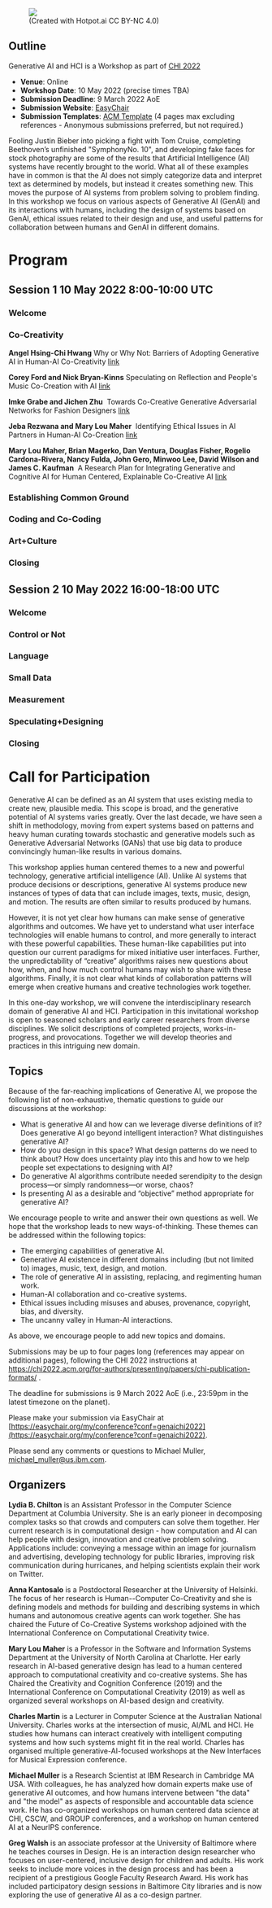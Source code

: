 <figure>
 <a href="https://hotpot.ai/s/art-maker/328/NlsTsvTWqXjign6Q4CKMg2hDhOP2"><img src="{% link people-at-workshop.png %}"></a>
 <figcaption>(Created with Hotpot.ai CC BY-NC 4.0)</figcaption>
</figure>

## Outline

Generative AI and HCI is a Workshop as part of [CHI 2022](https://chi2022.acm.org)

- **Venue**: Online
- **Workshop Date**: 10 May 2022 (precise times TBA)
- **Submission Deadline**: 9 March 2022 AoE
- **Submission Website**: [EasyChair](https://easychair.org/my/conference?conf=genaichi2022)
- **Submission Templates**: [ACM Template](https://chi2022.acm.org/for-authors/presenting/papers/chi-publication-formats/) (4 pages max excluding references - Anonymous submissions preferred, but not required.)

Fooling Justin Bieber into picking a fight with Tom Cruise, completing Beethoven’s unfinished "SymphonyNo. 10", and developing fake faces for stock photography are some of the results that Artificial Intelligence (AI) systems have recently brought to the world. What all of these examples have in common is that the AI does not simply categorize data and interpret text as determined by models, but instead it creates something new. This moves the purpose of AI systems from problem solving to problem finding. In this workshop we focus on various aspects of Generative AI (GenAI) and its interactions with humans, including the design of systems based on GenAI, ethical issues related to their design and use, and useful patterns for collaboration between humans and GenAI in different domains.

# Program

## Session 1 10 May 2022 8:00-10:00 UTC

### Welcome

### Co-Creativity

**Angel Hsing-Chi Hwang**
Why or Why Not: Barriers of Adopting Generative AI in Human-AI Co-Creativity [link](https://github.com/GenerativeAIandHCI/GenerativeAIandHCI.github.io/blob/main/GenAICHI_2022_paper_32.pdf)

**Corey Ford and Nick Bryan-Kinns**
Speculating on Reflection and People's Music Co-Creation with AI [link](https://github.com/GenerativeAIandHCI/GenerativeAIandHCI.github.io/blob/main/GenAICHI_2022_paper_15.pdf)

**Imke Grabe and Jichen Zhu** 
Towards Co-Creative Generative Adversarial Networks for Fashion Designers [link](https://github.com/GenerativeAIandHCI/GenerativeAIandHCI.github.io/blob/main/GenAICHI_2022_paper_30.pdf)

**Jeba Rezwana and Mary Lou Maher** 
Identifying Ethical Issues in AI Partners in Human-AI Co-Creation [link](https://github.com/GenerativeAIandHCI/GenerativeAIandHCI.github.io/blob/main/GenAICHI_2022_paper_26.pdf)

**Mary Lou Maher, Brian Magerko, Dan Ventura, Douglas Fisher, Rogelio Cardona-Rivera, Nancy Fulda, John Gero, Minwoo Lee, David Wilson and James C. Kaufman** 
A Research Plan for Integrating Generative and Cognitive AI for Human Centered, Explainable Co-Creative AI [link](https://github.com/GenerativeAIandHCI/GenerativeAIandHCI.github.io/blob/main/GenAICHI_2022_paper_21.pdf)

### Establishing Common Ground

### Coding and Co-Coding

### Art+Culture

### Closing

## Session 2 10 May 2022 16:00-18:00 UTC

### Welcome

### Control or Not

### Language

### Small Data

### Measurement

### Speculating+Designing

### Closing

# Call for Participation

Generative AI can be defined as an AI system that uses existing media to create new, plausible media. This scope is broad, and the generative potential of AI systems varies greatly. Over the last decade, we have seen a shift in methodology, moving from expert systems based on patterns and heavy human curating towards stochastic and generative models such as Generative Adversarial Networks (GANs) that use big data to produce convincingly human-like results in various domains.

This workshop applies human centered themes to a new and powerful technology, generative artificial intelligence (AI). Unlike AI systems that produce decisions or descriptions, generative AI systems produce new instances of types of data that can include images, texts, music, design, and motion. The results are often similar to results produced by humans.

However, it is not yet clear how humans can make sense of generative algorithms and outcomes. We have yet to understand what user interface technologies will enable humans to control, and more generally to interact with these powerful capabilities. These human-like capabilities put into question our current paradigms for mixed initiative user interfaces. Further, the unpredictability of “creative” algorithms raises new questions about how, when, and how much control humans may wish to share with these algorithms. Finally, it is not clear what kinds of collaboration patterns will emerge when creative humans and creative technologies work together.

In this one-day workshop, we will convene the interdisciplinary research domain of generative AI and HCI. Participation in this invitational workshop is open to seasoned scholars and early career researchers from diverse disciplines. We solicit descriptions of completed projects, works-in-progress, and provocations. Together we will develop theories and practices in this intriguing new domain.

## Topics

Because of the far-reaching implications of Generative AI, we propose the following list of non-exhaustive, thematic questions to guide our discussions at the workshop:

- What is generative AI and how can we leverage diverse definitions of it? Does generative AI go beyond intelligent interaction? What distinguishes generative AI?
- How do you design in this space? What design patterns do we need to think about? How does uncertainty play into this and how to we help people set expectations to designing with AI?
- Do generative AI algorithms contribute needed serendipity to the design process—or simply randomness—or worse, chaos?
- Is presenting AI as a desirable and “objective” method appropriate for generative AI?

We encourage people to write and answer their own questions as well. We hope that the workshop leads to new ways-of-thinking. These themes can be addressed within the following topics:

- The emerging capabilities of generative AI.
- Generative AI existence in different domains including (but not limited to) images, music, text, design, and motion.
- The role of generative AI in assisting, replacing, and regimenting human work.
- Human-AI collaboration and co-creative systems.
- Ethical issues including misuses and abuses, provenance, copyright, bias, and diversity.
- The uncanny valley in Human-AI interactions.

As above, we encourage people to add new topics and domains.

Submissions may be up to four pages long (references may appear on additional pages), following the CHI 2022 instructions at https://chi2022.acm.org/for-authors/presenting/papers/chi-publication-formats/ .

The deadline for submissions is 9 March 2022 AoE (i.e., 23:59pm in the latest timezone on the planet).

Please make your submission via EasyChair at [https://easychair.org/my/conference?conf=genaichi2022](https://easychair.org/my/conference?conf=genaichi2022).

Please send any comments or questions to Michael Muller, [michael_muller@us.ibm.com](michael_muller@us.ibm.com).

## Organizers

**Lydia B. Chilton** is an Assistant Professor in the Computer Science Department at Columbia University. She is an early pioneer in decomposing complex tasks so that crowds and computers can solve them together. Her current research is in computational design - how computation and AI can help people with design, innovation and creative problem solving. Applications include: conveying a message within an image for journalism and advertising, developing technology for public libraries, improving risk communication during hurricanes, and helping scientists explain their work on Twitter.
 
**Anna Kantosalo** is a Postdoctoral Researcher at the University of Helsinki. The focus of her research is Human--Computer Co-Creativity and she is defining models and methods for building and describing systems in which humans and autonomous creative agents can work together. She has chaired the Future of Co-Creative Systems workshop adjoined with the International Conference on Computational Creativity twice.

**Mary Lou Maher** is a Professor in the Software and Information Systems Department at the University of North Carolina at Charlotte. Her early research in AI-based generative design has lead to a human centered approach to computational creativity and co-creative systems. She has Chaired the Creativity and Cognition Conference (2019) and the International Conference on Computational Creativity (2019) as well as organized several workshops on AI-based design and creativity.
 
**Charles Martin** is a Lecturer in Computer Science at the Australian National University. Charles works at the intersection of music, AI/ML and HCI. He studies how humans can interact creatively with intelligent computing systems and how such systems might fit in the real world. Charles has organised multiple generative-AI-focused workshops at the New Interfaces for Musical Expression conference.
 
**Michael Muller** is a Research Scientist at IBM Research in Cambridge MA USA. With colleagues, he has analyzed how domain experts make use of generative AI outcomes, and how humans intervene between "the data" and "the model" as aspects of responsible and accountable data science work. He has co-organized workshops on human centered data science at CHI, CSCW, and GROUP conferences, and a workshop on human centered AI at a NeurIPS conference.

**Greg Walsh** is an associate professor at the University of Baltimore where he teaches courses in Design. He is an interaction design researcher who focuses on user-centered, inclusive design for children and adults. His work seeks to include more voices in the design process and has been a recipient of a prestigious Google Faculty Research Award. His work has included participatory design sessions in Baltimore City libraries and is now exploring the use of generative AI as a co-design partner.
 



